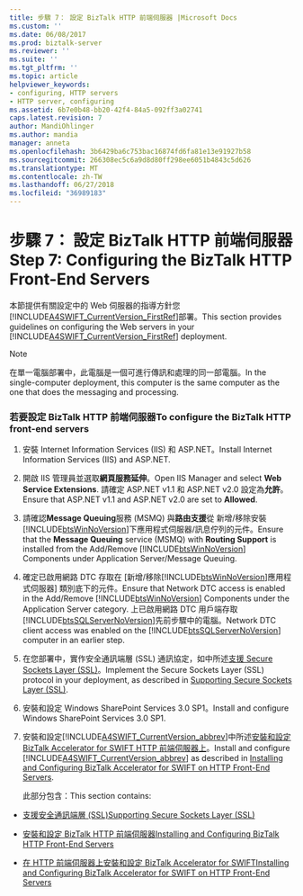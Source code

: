 ```yaml
---
title: 步驟 7： 設定 BizTalk HTTP 前端伺服器 |Microsoft Docs
ms.custom: ''
ms.date: 06/08/2017
ms.prod: biztalk-server
ms.reviewer: ''
ms.suite: ''
ms.tgt_pltfrm: ''
ms.topic: article
helpviewer_keywords:
- configuring, HTTP servers
- HTTP server, configuring
ms.assetid: 6b7e0b48-bb20-42f4-84a5-092ff3a02741
caps.latest.revision: 7
author: MandiOhlinger
ms.author: mandia
manager: anneta
ms.openlocfilehash: 3b6429ba6c753bac16874fd6fa81e13e91927b58
ms.sourcegitcommit: 266308ec5c6a9d8d80ff298ee6051b4843c5d626
ms.translationtype: MT
ms.contentlocale: zh-TW
ms.lasthandoff: 06/27/2018
ms.locfileid: "36989183"
---
```

# <a name="step-7-configuring-the-biztalk-http-front-end-servers"></a><span data-ttu-id="ab180-102">步驟 7： 設定 BizTalk HTTP 前端伺服器</span><span class="sxs-lookup"><span data-stu-id="ab180-102">Step 7: Configuring the BizTalk HTTP Front-End Servers</span></span>
<span data-ttu-id="ab180-103">本節提供有關設定中的 Web 伺服器的指導方針您[!INCLUDE[A4SWIFT_CurrentVersion_FirstRef](../../includes/a4swift-currentversion-firstref-md.md)]部署。</span><span class="sxs-lookup"><span data-stu-id="ab180-103">This section provides guidelines on configuring the Web servers in your [!INCLUDE[A4SWIFT_CurrentVersion_FirstRef](../../includes/a4swift-currentversion-firstref-md.md)] deployment.</span></span>  
  
> [!NOTE]
>  <span data-ttu-id="ab180-104">在單一電腦部署中，此電腦是一個可進行傳訊和處理的同一部電腦。</span><span class="sxs-lookup"><span data-stu-id="ab180-104">In the single-computer deployment, this computer is the same computer as the one that does the messaging and processing.</span></span>  
  
### <a name="to-configure-the-biztalk-http-front-end-servers"></a><span data-ttu-id="ab180-105">若要設定 BizTalk HTTP 前端伺服器</span><span class="sxs-lookup"><span data-stu-id="ab180-105">To configure the BizTalk HTTP front-end servers</span></span>  
  
1. <span data-ttu-id="ab180-106">安裝 Internet Information Services (IIS) 和 ASP.NET。</span><span class="sxs-lookup"><span data-stu-id="ab180-106">Install Internet Information Services (IIS) and ASP.NET.</span></span>  
  
2. <span data-ttu-id="ab180-107">開啟 IIS 管理員並選取**網頁服務延伸**。</span><span class="sxs-lookup"><span data-stu-id="ab180-107">Open IIS Manager and select **Web Service Extensions**.</span></span> <span data-ttu-id="ab180-108">請確定 ASP.NET v1.1 和 ASP.NET v2.0 設定為**允許**。</span><span class="sxs-lookup"><span data-stu-id="ab180-108">Ensure that ASP.NET v1.1 and ASP.NET v2.0 are set to **Allowed**.</span></span>  
  
3. <span data-ttu-id="ab180-109">請確認**Message Queuing**服務 (MSMQ) 與**路由支援**從 新增/移除安裝[!INCLUDE[btsWinNoVersion](../../includes/btswinnoversion-md.md)]下應用程式伺服器/訊息佇列的元件。</span><span class="sxs-lookup"><span data-stu-id="ab180-109">Ensure that the **Message Queuing** service (MSMQ) with **Routing Support** is installed from the Add/Remove [!INCLUDE[btsWinNoVersion](../../includes/btswinnoversion-md.md)] Components under Application Server/Message Queuing.</span></span>  
  
4. <span data-ttu-id="ab180-110">確定已啟用網路 DTC 存取在 [新增/移除[!INCLUDE[btsWinNoVersion](../../includes/btswinnoversion-md.md)]應用程式伺服器] 類別底下的元件。</span><span class="sxs-lookup"><span data-stu-id="ab180-110">Ensure that Network DTC access is enabled in the Add/Remove [!INCLUDE[btsWinNoVersion](../../includes/btswinnoversion-md.md)] Components under the Application Server category.</span></span> <span data-ttu-id="ab180-111">上已啟用網路 DTC 用戶端存取[!INCLUDE[btsSQLServerNoVersion](../../includes/btssqlservernoversion-md.md)]先前步驟中的電腦。</span><span class="sxs-lookup"><span data-stu-id="ab180-111">Network DTC client access was enabled on the [!INCLUDE[btsSQLServerNoVersion](../../includes/btssqlservernoversion-md.md)] computer in an earlier step.</span></span>  
  
5. <span data-ttu-id="ab180-112">在您部署中，實作安全通訊端層 (SSL) 通訊協定，如中所述[支援 Secure Sockets Layer (SSL)](../../adapters-and-accelerators/accelerator-swift/supporting-secure-sockets-layer-ssl.md)。</span><span class="sxs-lookup"><span data-stu-id="ab180-112">Implement the Secure Sockets Layer (SSL) protocol in your deployment, as described in [Supporting Secure Sockets Layer (SSL)](../../adapters-and-accelerators/accelerator-swift/supporting-secure-sockets-layer-ssl.md).</span></span>  
  
6. <span data-ttu-id="ab180-113">安裝和設定 Windows SharePoint Services 3.0 SP1。</span><span class="sxs-lookup"><span data-stu-id="ab180-113">Install and configure Windows SharePoint Services 3.0 SP1.</span></span>  
  
7. <span data-ttu-id="ab180-114">安裝和設定[!INCLUDE[A4SWIFT_CurrentVersion_abbrev](../../includes/a4swift-currentversion-abbrev-md.md)]中所述[安裝和設定 BizTalk Accelerator for SWIFT HTTP 前端伺服器上](../../adapters-and-accelerators/accelerator-swift/installing-and-configuring-biztalk-server-on-the-http-front-end-servers.md)。</span><span class="sxs-lookup"><span data-stu-id="ab180-114">Install and configure [!INCLUDE[A4SWIFT_CurrentVersion_abbrev](../../includes/a4swift-currentversion-abbrev-md.md)] as described in [Installing and Configuring BizTalk Accelerator for SWIFT on HTTP Front-End Servers](../../adapters-and-accelerators/accelerator-swift/installing-and-configuring-biztalk-server-on-the-http-front-end-servers.md).</span></span>  
  
   <span data-ttu-id="ab180-115">此部分包含：</span><span class="sxs-lookup"><span data-stu-id="ab180-115">This section contains:</span></span>  
  
-   [<span data-ttu-id="ab180-116">支援安全通訊端層 (SSL)</span><span class="sxs-lookup"><span data-stu-id="ab180-116">Supporting Secure Sockets Layer (SSL)</span></span>](../../adapters-and-accelerators/accelerator-swift/supporting-secure-sockets-layer-ssl.md)  
  
-   [<span data-ttu-id="ab180-117">安裝和設定 BizTalk HTTP 前端伺服器</span><span class="sxs-lookup"><span data-stu-id="ab180-117">Installing and Configuring BizTalk HTTP Front-End Servers</span></span>](../../adapters-and-accelerators/accelerator-swift/installing-and-configuring-biztalk-server-on-the-http-front-end-servers.md)  
  
-   [<span data-ttu-id="ab180-118">在 HTTP 前端伺服器上安裝和設定 BizTalk Accelerator for SWIFT</span><span class="sxs-lookup"><span data-stu-id="ab180-118">Installing and Configuring BizTalk Accelerator for SWIFT on HTTP Front-End Servers</span></span>](../../adapters-and-accelerators/accelerator-swift/install-and-configure-biztalk-accelerator-for-swift-on-http-front-end-servers.md)